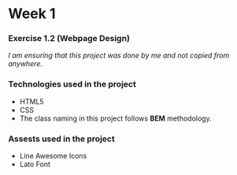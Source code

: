 # Week 1 
### Exercise 1.2 (Webpage Design)

*I am ensuring that this project was done by me and not copied from anywhere.*

### Technologies used in the project
- HTML5
- CSS
- The class naming in this project follows **BEM** methodology.

### Assests used in the project

- Line Awesome Icons
- Lato Font